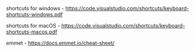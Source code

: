 shortcuts for windows - https://code.visualstudio.com/shortcuts/keyboard-shortcuts-windows.pdf

shortcuts for macOS - https://code.visualstudio.com/shortcuts/keyboard-shortcuts-macos.pdf

emmet - https://docs.emmet.io/cheat-sheet/